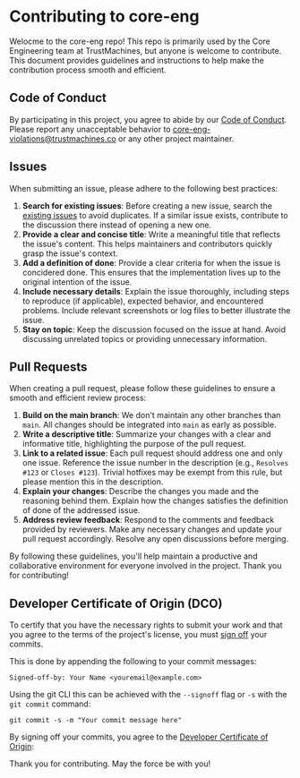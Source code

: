 # Contributing to core-eng

Welocme to the core-eng repo!
This repo is primarily used by the Core Engineering team at TrustMachines, but anyone is welcome to contribute.
This document provides guidelines and instructions to help make the contribution process smooth and efficient.

## Code of Conduct

By participating in this project, you agree to abide by our [Code of Conduct](CODE_OF_CONDUCT.md).
Please report any unacceptable behavior to [core-eng-violations@trustmachines.co](mailto:core-eng-violations@trustmachines.co) or any other project maintainer.

## Issues

When submitting an issue, please adhere to the following best practices:

1. **Search for existing issues**: Before creating a new issue, search the [existing issues](https://github.com/Trust-Machines/core-eng/issues) to avoid duplicates. If a similar issue exists, contribute to the discussion there instead of opening a new one.
2. **Provide a clear and concise title**: Write a meaningful title that reflects the issue's content. This helps maintainers and contributors quickly grasp the issue's context.
3. **Add a definition of done**: Provide a clear criteria for when the issue is concidered done. This ensures that the implementation lives up to the original intention of the issue.
4. **Include necessary details**: Explain the issue thoroughly, including steps to reproduce (if applicable), expected behavior, and encountered problems. Include relevant screenshots or log files to better illustrate the issue.
5. **Stay on topic**: Keep the discussion focused on the issue at hand. Avoid discussing unrelated topics or providing unnecessary information.

## Pull Requests

When creating a pull request, please follow these guidelines to ensure a smooth and efficient review process:

1. **Build on the main branch**: We don't maintain any other branches than `main`. All changes should be integrated into `main` as early as possible.
2. **Write a descriptive title**: Summarize your changes with a clear and informative title, highlighting the purpose of the pull request.
3. **Link to a related issue**: Each pull request should address one and only one issue. Reference the issue number in the description (e.g., `Resolves #123` or `Closes #123`). Trivial hotfixes may be exempt from this rule, but please mention this in the description.
4. **Explain your changes**: Describe the changes you made and the reasoning behind them. Explain how the changes satisfies the definition of done of the addressed issue.
5. **Address review feedback**: Respond to the comments and feedback provided by reviewers. Make any necessary changes and update your pull request accordingly. Resolve any open discussions before merging.

By following these guidelines, you'll help maintain a productive and collaborative environment for everyone involved in the project. Thank you for contributing!

## Developer Certificate of Origin (DCO)

To certify that you have the necessary rights to submit your work and that you agree to the terms of the project's license,
you must [sign off](https://git-scm.com/docs/git-commit#Documentation/git-commit.txt---signoff) your commits.

This is done by appending the following to your commit messages:

```
Signed-off-by: Your Name <youremail@example.com>
```

Using the git CLI this can be achieved with the `--signoff` flag or `-s` with the `git commit` command:

```
git commit -s -m "Your commit message here"
```

By signing off your commits, you agree to the [Developer Certificate of Origin](DCO.md):

Thank you for contributing. May the force be with you!